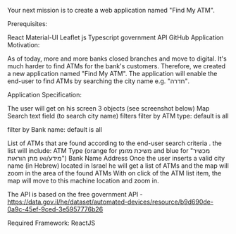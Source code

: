 Your next mission is to create a web application named "Find My ATM". 

Prerequisites:

React
Material-UI
Leaflet js
Typescript
government API
GitHub
Application Motivation:

As of today, more and more banks closed branches and move to digital.
It's much harder to find ATMs for the bank's customers.
Therefore, we created a new application named "Find My ATM".
The application will enable the end-user to find ATMs by searching the city name e.g. "חדרה".


Application Specification: 

The user will get on his screen 3 objects (see screenshot below)
Map
Search text field (to search city name)
filters
 filter by ATM type:
default is all

filter by Bank name:
default is all

List of ATMs that are found according to the end-user search criteria .
the list will include:
ATM Type (orange for משיכת מזומן and blue for "מכשיר מידע/ואו מתן הוראות")
Bank Name
Address
Once the user inserts a valid city name (in Hebrew) located in Israel he will get a list of ATMs and the map will zoom in the area of the found ATMs
With on click of the ATM list item, the map will move to this machine location and zoom in.

The API is based on the free government API - https://data.gov.il/he/dataset/automated-devices/resource/b9d690de-0a9c-45ef-9ced-3e5957776b26

Required Framework: ReactJS
